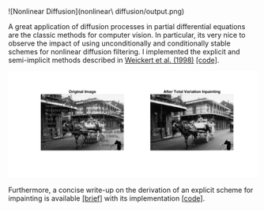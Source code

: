 ![Nonlinear Diffusion](nonlinear\ diffusion/output.png)

A great application of diffusion processes in partial differential equations are the classic methods for computer vision. In particular, its very nice to observe the impact of using unconditionally and conditionally stable schemes for nonlinear diffusion filtering. I implemented the explicit and semi-implicit methods described in [Weickert et al. (1998)](http://citeseerx.ist.psu.edu/viewdoc/download?doi=10.1.1.469.1140&rep=rep1&type=pdf) [[code]](https://github.com/lkania/nonlinear-diffusion-filtering/blob/master/nonlinear%20diffusion/sol.m). 

![Impainting](impainting/output.png)

Furthermore, a concise write-up on the derivation of an explicit scheme for impainting is available [[brief]](https://github.com/lkania/nonlinear-diffusion-filtering/blob/master/impainting/brief.pdf) with its implementation [[code]](https://github.com/lkania/nonlinear-diffusion-filtering/blob/master/impainting/sol.m). 
